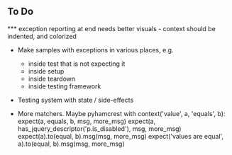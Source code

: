 To Do
-----
*** exception reporting at end needs better visuals
    - context should be indented, and colorized

- Make samples with exceptions in various places, e.g.
    - inside test that is not expecting it
    - inside setup
    - inside teardown
    - inside testing framework

- Testing system with state / side-effects

- More matchers. Maybe pyhamcrest
    with context('value', a, 'equals', b):
        expect(a, equals, b, msg, more_msg)
        expect(a, has_jquery_descriptor('p.is_disabled'), msg, more_msg)
        expect(a).to(equal, b).msg(msg, more_msg)
        expect('values are equal', a).to(equal, b).msg(msg, more_msg)
